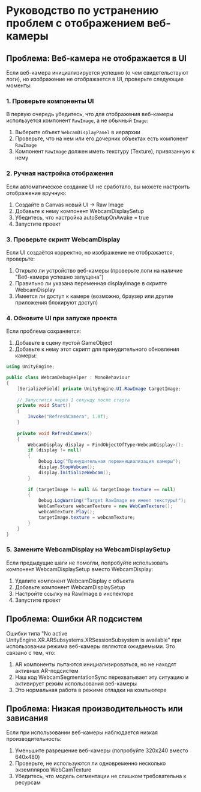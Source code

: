 # Руководство по устранению проблем с отображением веб-камеры

## Проблема: Веб-камера не отображается в UI

Если веб-камера инициализируется успешно (о чем свидетельствуют логи), но изображение не отображается в UI, проверьте следующие моменты:

### 1. Проверьте компоненты UI

В первую очередь убедитесь, что для отображения веб-камеры используется компонент `RawImage`, а не обычный `Image`:

1. Выберите объект `WebcamDisplayPanel` в иерархии
2. Проверьте, что на нем или его дочерних объектах есть компонент `RawImage`
3. Компонент `RawImage` должен иметь текстуру (Texture), привязанную к нему

### 2. Ручная настройка отображения

Если автоматическое создание UI не сработало, вы можете настроить отображение вручную:

1. Создайте в Canvas новый UI -> Raw Image
2. Добавьте к нему компонент WebcamDisplaySetup
3. Убедитесь, что настройка autoSetupOnAwake = true
4. Запустите проект

### 3. Проверьте скрипт WebcamDisplay

Если UI создаётся корректно, но изображение не отображается, проверьте:

1. Открыто ли устройство веб-камеры (проверьте логи на наличие "Веб-камера успешно запущена")
2. Правильно ли указана переменная displayImage в скрипте WebcamDisplay
3. Имеется ли доступ к камере (возможно, браузер или другие приложения блокируют доступ)

### 4. Обновите UI при запуске проекта

Если проблема сохраняется:

1. Добавьте в сцену пустой GameObject
2. Добавьте к нему этот скрипт для принудительного обновления камеры:

```csharp
using UnityEngine;

public class WebcamDebugHelper : MonoBehaviour
{
    [SerializeField] private UnityEngine.UI.RawImage targetImage;
    
    // Запустится через 1 секунду после старта
    private void Start()
    {
        Invoke("RefreshCamera", 1.0f);
    }
    
    private void RefreshCamera()
    {
        WebcamDisplay display = FindObjectOfType<WebcamDisplay>();
        if (display != null)
        {
            Debug.Log("Принудительная переинициализация камеры");
            display.StopWebcam();
            display.InitializeWebcam();
        }
        
        if (targetImage != null && targetImage.texture == null)
        {
            Debug.LogWarning("Target RawImage не имеет текстуры!");
            WebCamTexture webcamTexture = new WebCamTexture();
            webcamTexture.Play();
            targetImage.texture = webcamTexture;
        }
    }
}
```

### 5. Замените WebcamDisplay на WebcamDisplaySetup

Если предыдущие шаги не помогли, попробуйте использовать компонент WebcamDisplaySetup вместо WebcamDisplay:

1. Удалите компонент WebcamDisplay с объекта
2. Добавьте компонент WebcamDisplaySetup
3. Настройте ссылку на RawImage в инспекторе
4. Запустите проект

## Проблема: Ошибки AR подсистем

Ошибки типа "No active UnityEngine.XR.ARSubsystems.XRSessionSubsystem is available" при использовании режима веб-камеры являются ожидаемыми. Это связано с тем, что:

1. AR компоненты пытаются инициализироваться, но не находят активных AR-подсистем
2. Наш код WebcamSegmentationSync перехватывает эту ситуацию и активирует режим использования веб-камеры
3. Это нормальная работа в режиме отладки на компьютере

## Проблема: Низкая производительность или зависания

Если при использовании веб-камеры наблюдается низкая производительность:

1. Уменьшите разрешение веб-камеры (попробуйте 320x240 вместо 640x480)
2. Проверьте, не используются ли одновременно несколько экземпляров WebCamTexture
3. Убедитесь, что модель сегментации не слишком требовательна к ресурсам 